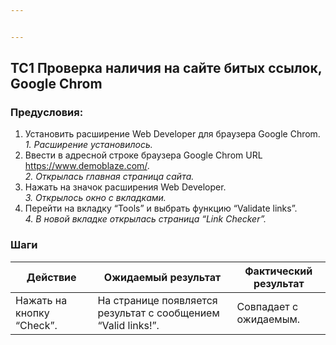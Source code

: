 ```yaml
---


---
```


<h2 id="tc1-проверка-наличия-на-сайте-битых-ссылок-google-chrom">TC1 Проверка наличия на сайте битых ссылок, Google Chrom</h2>
<h3 id="предусловия">Предусловия:</h3>
<ol>
<li>Установить расширение Web Developer для браузера Google Chrom.<br>
<em>1. Расширение установилось. </em></li>
<li>Ввести в адресной строке браузера Google Chrom URL <a href="https://www.demoblaze.com/">https://www.demoblaze.com/</a>.<br>
<em>2. Открылась главная страница сайта. </em></li>
<li>Нажать на значок расширения Web Developer.<br>
<em>3. Открылось окно с вкладками. </em></li>
<li>Перейти на вкладку “Tools” и выбрать функцию “Validate links”.<br>
<em>4. В новой вкладке открылась страница “Link Checker”. </em></li>
</ol>
<h3 id="шаги">Шаги</h3>

<table>
<thead>
<tr>
<th>Действие</th>
<th>Ожидаемый результат</th>
<th>Фактический результат</th>
</tr>
</thead>
<tbody>
<tr>
<td>Нажать на кнопку “Check”.</td>
<td>На странице появляется результат с сообщением “Valid links!”.</td>
<td>Совпадает с ожидаемым.</td>
</tr>
</tbody>
</table>
